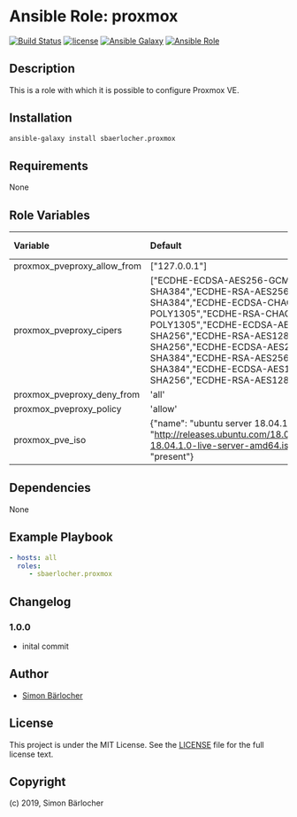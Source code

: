 # Ansible Role: proxmox

[![Build Status](https://img.shields.io/travis-ci/sbaerlocher/ansible.proxmox.svg?branch=master&style=popout-square)](https://travis-ci.org/sbaerlocher/ansible.proxmox) [![license](https://img.shields.io/github/license/mashape/apistatus.svg?style=popout-square)](https://sbaerlo.ch/licence) [![Ansible Galaxy](http://img.shields.io/badge/ansible--galaxy-proxmox-blue.svg?style=popout-square)](https://galaxy.ansible.com/sbaerlocher/proxmox) [![Ansible Role](https://img.shields.io/ansible/role/d/35802.svg?style=popout-square)](https://galaxy.ansible.com/sbaerlocher/proxmox)

## Description

This is a role with which it is possible to configure Proxmox VE.

## Installation

```bash
ansible-galaxy install sbaerlocher.proxmox
```

## Requirements

None

## Role Variables

| Variable             | Default     | Comments (type)                                   |
| :---                 | :---        | :---                                              |
| proxmox_pveproxy_allow_from | ["127.0.0.1"] | |
| proxmox_pveproxy_cipers | ["ECDHE-ECDSA-AES256-GCM-SHA384","ECDHE-RSA-AES256-GCM-SHA384","ECDHE-ECDSA-CHACHA20-POLY1305","ECDHE-RSA-CHACHA20-POLY1305","ECDHE-ECDSA-AES128-GCM-SHA256","ECDHE-RSA-AES128-GCM-SHA256","ECDHE-ECDSA-AES256-SHA384","ECDHE-RSA-AES256-SHA384","ECDHE-ECDSA-AES128-SHA256","ECDHE-RSA-AES128-SHA256"] | |
| proxmox_pveproxy_deny_from | 'all' | |
| proxmox_pveproxy_policy | 'allow' | |
| proxmox_pve_iso | {"name": "ubuntu server 18.04.1.0 x64","url": "http://releases.ubuntu.com/18.04.1.0/ubuntu-18.04.1.0-live-server-amd64.iso","state": "present"} | |

## Dependencies

None

## Example Playbook

```yml
- hosts: all
  roles:
     - sbaerlocher.proxmox
```

## Changelog

### 1.0.0

* inital commit

## Author

* [Simon Bärlocher](https://sbaerlocher.ch)

## License

This project is under the MIT License. See the [LICENSE](https://sbaerlo.ch/licence) file for the full license text.

## Copyright

(c) 2019, Simon Bärlocher
